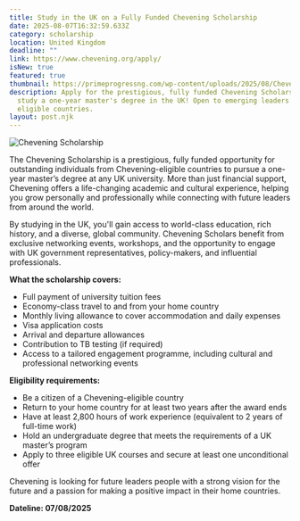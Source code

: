 ```yaml
---
title: Study in the UK on a Fully Funded Chevening Scholarship
date: 2025-08-07T16:32:59.633Z
category: scholarship
location: United Kingdom
deadline: ""
link: https://www.chevening.org/apply/
isNew: true
featured: true
thumbnail: https://primeprogressng.com/wp-content/uploads/2025/08/Chevening-Scholarship-copy-1536x1024.webp
description: Apply for the prestigious, fully funded Chevening Scholarship to
  study a one-year master's degree in the UK! Open to emerging leaders from
  eligible countries.
layout: post.njk
---
```

<!--StartFragment-->

![](https://primeprogressng.com/wp-content/uploads/2025/08/Chevening-Scholarship-copy-1536x1024.webp " Chevening Scholarship")

The Chevening Scholarship is a prestigious, fully funded opportunity for outstanding individuals from Chevening-eligible countries to pursue a one-year master’s degree at any UK university. More than just financial support, Chevening offers a life-changing academic and cultural experience, helping you grow personally and professionally while connecting with future leaders from around the world.

By studying in the UK, you'll gain access to world-class education, rich history, and a diverse, global community. Chevening Scholars benefit from exclusive networking events, workshops, and the opportunity to engage with UK government representatives, policy-makers, and influential professionals.

**What the scholarship covers:**

* Full payment of university tuition fees
* Economy-class travel to and from your home country
* Monthly living allowance to cover accommodation and daily expenses
* Visa application costs
* Arrival and departure allowances
* Contribution to TB testing (if required)
* Access to a tailored engagement programme, including cultural and professional networking events

**Eligibility requirements:**

* Be a citizen of a Chevening-eligible country
* Return to your home country for at least two years after the award ends
* Have at least 2,800 hours of work experience (equivalent to 2 years of full-time work)
* Hold an undergraduate degree that meets the requirements of a UK master’s program
* Apply to three eligible UK courses and secure at least one unconditional offer

Chevening is looking for future leaders people with a strong vision for the future and a passion for making a positive impact in their home countries. 

**D﻿ateline: 07/08/2025**

<!--EndFragment-->